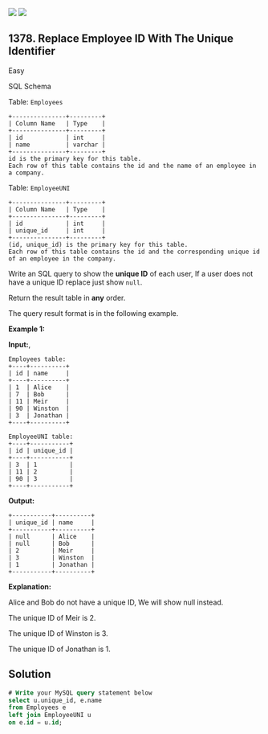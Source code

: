 [![](https://img.shields.io/github/stars/javadev/LeetCode-in-Kotlin?label=Stars&style=flat-square)](https://github.com/javadev/LeetCode-in-Kotlin)
[![](https://img.shields.io/github/forks/javadev/LeetCode-in-Kotlin?label=Fork%20me%20on%20GitHub%20&style=flat-square)](https://github.com/javadev/LeetCode-in-Kotlin/fork)

## 1378\. Replace Employee ID With The Unique Identifier

Easy

SQL Schema

Table: `Employees`

    +---------------+---------+
    | Column Name   | Type    |
    +---------------+---------+
    | id            | int     |
    | name          | varchar |
    +---------------+---------+
    id is the primary key for this table.
    Each row of this table contains the id and the name of an employee in a company. 

Table: `EmployeeUNI`

    +---------------+---------+
    | Column Name   | Type    |
    +---------------+---------+
    | id            | int     |
    | unique_id     | int     |
    +---------------+---------+ 
    (id, unique_id) is the primary key for this table.
    Each row of this table contains the id and the corresponding unique id of an employee in the company. 

Write an SQL query to show the **unique ID** of each user, If a user does not have a unique ID replace just show `null`.

Return the result table in **any** order.

The query result format is in the following example.

**Example 1:**

**Input:**,

    Employees table:
    +----+----------+
    | id | name     |
    +----+----------+
    | 1  | Alice    |
    | 7  | Bob      |
    | 11 | Meir     |
    | 90 | Winston  |
    | 3  | Jonathan |
    +----+----------+
    
    EmployeeUNI table:
    +----+-----------+
    | id | unique_id |
    +----+-----------+
    | 3  | 1         |
    | 11 | 2         |
    | 90 | 3         |
    +----+-----------+

**Output:**

    +-----------+----------+
    | unique_id | name     |
    +-----------+----------+
    | null      | Alice    |
    | null      | Bob      |
    | 2         | Meir     |
    | 3         | Winston  |
    | 1         | Jonathan |
    +-----------+----------+

**Explanation:**

Alice and Bob do not have a unique ID, We will show null instead.

The unique ID of Meir is 2.

The unique ID of Winston is 3.

The unique ID of Jonathan is 1.

## Solution

```sql
# Write your MySQL query statement below
select u.unique_id, e.name
from Employees e
left join EmployeeUNI u
on e.id = u.id;
```